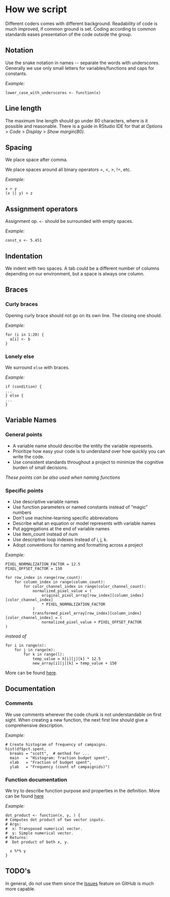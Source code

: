 # How we script

Different coders comes with different background. Readability of code is much improved, if common ground is set. Coding according to common standards eases presentation of the code outside the group.

## **Notation**

Use the snake notation in names -- separate the words with underscores. Generally we use only small letters for variables/functions and caps for constants. 

*Example:*  
   
`lower_case_with_underscores <- function(x)`

## **Line length**
The maximum line length should go under 80 characters, where is it possible and reasonable. There is a guide in RStudio IDE for that at *Options* > *Code* > *Display* > *Show margin(80)*.

## Spacing
We place space after comma.

We place spaces around all binary operators =, <, >, !=, etc.     

*Example:*    
   
`x > y`     
`(x || y) > z`     

## Assignment operators
Assignment op. `<-` should be surrounded with empty spaces.     

*Example:*      

`const_x <- 5.451`

## Indentation
We indent with two spaces. A tab could be a different number of columns depending on our environment, but a space is always one column.    

## Braces
### Curly braces    
Opening curly brace should not go on its own line. The closing one should.    

*Example:*      

```
for (i in 1:20) {      
  a[i] <- b      
}
```
### Lonely else
We surround `else` with braces.     

*Example:*   
   
```
if (condition) {
...
} else {
...
}
```
## Variable Names
### General points 

* A variable name should describe the entity the variable represents.
* Prioritize how easy your code is to understand over how quickly you can write the code.
* Use consistent standards throughout a project to minimize the cognitive burden of small decisions.

*These points can be also used when naming functions*

### Specific points

* Use descriptive variable names
* Use function parameters or named constants instead of “magic” numbers
* Don’t use machine-learning specific abbreviations
* Describe what an equation or model represents with variable names
* Put aggregations at the end of variable names
* Use item_count instead of num
* Use descriptive loop indexes instead of i, j, k.
* Adopt conventions for naming and formatting across a project

*Example:*  

```
PIXEL_NORMALIZATION_FACTOR = 12.5
PIXEL_OFFSET_FACTOR = 150

for row_index in range(row_count):
    for column_index in range(column_count):
        for color_channel_index in range(color_channel_count):
            normalized_pixel_value = (
                original_pixel_array[row_index][column_index][color_channel_index]
                * PIXEL_NORMALIZATION_FACTOR
            )
            transformed_pixel_array[row_index][column_index][color_channel_index] = (
                normalized_pixel_value + PIXEL_OFFSET_FACTOR
)
```

*instead of*

```
for i in range(n):
    for j in range(m):
        for k in range(l): 
            temp_value = X[i][j][k] * 12.5
            new_array[i][j][k] = temp_value + 150
```

More can be found [here](https://towardsdatascience.com/data-scientists-your-variable-names-are-awful-heres-how-to-fix-them-89053d2855be).

## Documentation
### Comments
We use comments wherever the code chunk is not understandable on first sight.
When creating a new function, the next first line should give a comprehensive description.       

*Example:*        

```
# Create histogram of frequency of campaigns.
hist(df$pct.spent,
  breaks = "scott",  # method for ...
  main   = "Histogram: fraction budget spent",
  xlab   = "Fraction of budget spent",
  ylab   = "Frequency (count of campaignids)")
```
### Function documentation
We try to describe function purpose and properties in the definition. More can be found [here](http://r-pkgs.had.co.nz/man.html)

*Example:*      

```
dot_product <- function(x, y, ) {
# Computes dot product of two vector inputs.
# Args:
#  x: Transposed numerical vector.
#  y: Simple numerical vector.
# Returns:
#  Dot product of both x, y.
  
  x %*% y 
}	
```

## TODO's
In general, do not use them since the [Issues](https://github.com/KVHEM/drought_uncertainty/issues) feature on GitHub is much more capable.     



